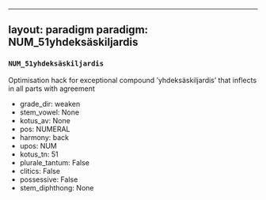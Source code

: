 
---
layout: paradigm
paradigm: NUM_51yhdeksäskiljardis
---
### ` NUM_51yhdeksäskiljardis `

Optimisation hack for exceptional compound ’yhdeksäskiljardis’ that inflects in all parts with agreement
* grade_dir: weaken
* stem_vowel: None
* kotus_av: None
* pos: NUMERAL
* harmony: back
* upos: NUM
* kotus_tn: 51
* plurale_tantum: False
* clitics: False
* possessive: False
* stem_diphthong: None
